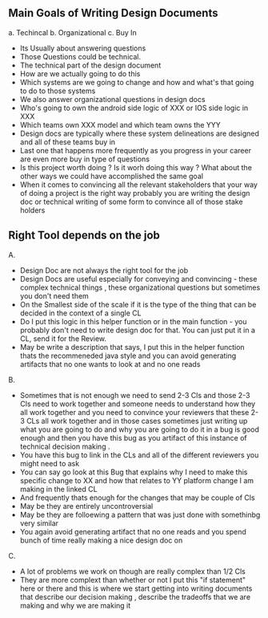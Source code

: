 ## Main Goals of Writing Design Documents
a. Techincal
b. Organizational
c. Buy In

- Its Usually about answering questions
- Those Questions could be technical.
- The technical part of the design document
- How are we actually going to do this
- Which systems are we going to change and how and what's that going to do to those systems 
- We also answer organizational questions in design docs
- Who's going to own the android side logic of XXX or IOS side logic in XXX
- Which teams own XXX model and which team owns the YYY
- Design docs are typically where these system delineations are designed and all of these teams buy in
- Last one that happens more frequently as you progress in your career are even more buy in type of questions
- Is this project worth doing ? Is it worh doing this way ? What about the other ways we could have accomplished the same goal
- When it comes to convincing all the relevant stakeholders that your way of doing a project is the right way probably you are writing the design doc or technical writing of some form to convince all of those stake holders

## Right Tool depends on the job
A. 
- Design Doc are not always the right tool for the job
- Design Docs are useful especially for conveying and convincing - these complex technical things , these organizational questions but sometimes you don't need them
- On the Smallest side of the scale if it is the type of the thing that can be decided in the context of a single CL
- Do I put this logic in this helper function or in the main function - you probably don't need to write design doc for that. You can just put it in a CL, send it for the Review.
- May be write a description that says, I put this in the helper function thats the recommeneded java style and you can avoid generating artifacts that no one wants to look at and no one reads 

B.
- Sometimes that is not enough we need to send 2-3 Cls and those 2-3 Cls need to work together and someone needs to understand how they all work together and you need to convince your reviewers that these 2-3 CLs all work together and in those cases sometimes just writing up what you are going to do and why you are going to do it in a bug is good enough and then you have this bug as you artifact of this instance of technical decision making .
- You have this bug to link in the CLs and all of the different reviewers you might need to ask 
- You can say go look at this Bug that explains why I need to make this specific change to XX and how that relates to YY platform change  I am making in the linked CL
- And frequently thats enough for the changes that may be couple of Cls
- May be they are entirely uncontroversial
- May be they are folloewing a pattern that was just done with somethinbg very similar
- You again avoid generating artifact that no one reads and you spend bunch of time really making a nice design doc on
  
C. 
- A lot of problems we work on though are really complex than 1/2 Cls
- They are more complext than whether or not I put this "if statement" here or there and this is where we start getting into writing documents that describe our decision making , describe the tradeoffs that we are making and why we are making it
